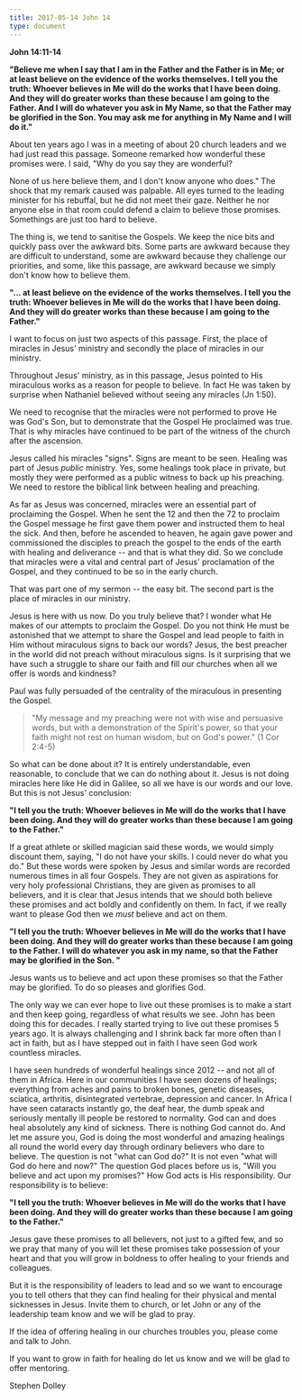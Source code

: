 ```yaml
---
title: 2017-05-14 John 14
type: document
---
```

**John 14:11-14**

**"Believe me when I say that I am in the Father and the Father is in
Me; or at least believe on the evidence of the works themselves. I tell
you the truth: Whoever believes in Me will do the works that I have been
doing. And they will do greater works than these because I am going to
the Father. And I will do whatever you ask in My Name, so that the
Father may be glorified in the Son. You may ask me for anything in My
Name and I will do it."**

About ten years ago I was in a meeting of about 20 church leaders and we
had just read this passage. Someone remarked how wonderful these
promises were. I said, "Why do you say they are wonderful?

None of us here believe them, and I don't know anyone who does." The
shock that my remark caused was palpable. All eyes turned to the leading
minister for his rebuffal, but he did not meet their gaze. Neither he
nor anyone else in that room could defend a claim to believe those
promises. Somethings are just too hard to believe.

The thing is, we tend to sanitise the Gospels. We keep the nice bits and
quickly pass over the awkward bits. Some parts are awkward because they
are difficult to understand, some are awkward because they challenge our
priorities, and some, like this passage, are awkward because we simply
don't know how to believe them.

**"... at least believe on the evidence of the works themselves. I tell
you the truth: Whoever believes in Me will do the works that I have been
doing. And they will do greater works than these because I am going to
the Father."**

I want to focus on just two aspects of this passage. First, the place of
miracles in Jesus' ministry and secondly the place of miracles in our
ministry.

Throughout Jesus' ministry, as in this passage, Jesus pointed to His
miraculous works as a reason for people to believe. In fact He was taken
by surprise when Nathaniel believed without seeing any miracles (Jn
1:50).

We need to recognise that the miracles were not performed to prove He
was God's Son, but to demonstrate that the Gospel He proclaimed was
true. That is why miracles have continued to be part of the witness of
the church after the ascension.

Jesus called his miracles "signs". Signs are meant to be seen. Healing
was part of Jesus *public* ministry. Yes, some healings took place in
private, but mostly they were performed as a public witness to back up
his preaching. We need to restore the biblical link between healing and
preaching.

As far as Jesus was concerned, miracles were an essential part of
proclaiming the Gospel. When he sent the 12 and then the 72 to proclaim
the Gospel message he first gave them power and instructed them to heal
the sick. And then, before he ascended to heaven, he again gave power
and commissioned the disciples to preach the gospel to the ends of the
earth with healing and deliverance -- and that is what they did. So we
conclude that miracles were a vital and central part of Jesus'
proclamation of the Gospel, and they continued to be so in the early
church.

That was part one of my sermon -- the easy bit. The second part is the
place of miracles in our ministry.

Jesus is here with us now. Do you truly believe that? I wonder what He
makes of our attempts to proclaim the Gospel. Do you not think He must
be astonished that we attempt to share the Gospel and lead people to
faith in Him without miraculous signs to back our words? Jesus, the best
preacher in the world did not preach without miraculous signs. Is it
surprising that we have such a struggle to share our faith and fill our
churches when all we offer is words and kindness?

Paul was fully persuaded of the centrality of the miraculous in
presenting the Gospel.

> "My message and my preaching were not with wise and persuasive words,
> but with a demonstration of the Spirit's power, so that your faith
> might not rest on human wisdom, but on God's power." (1 Cor 2:4-5)

So what can be done about it? It is entirely understandable, even
reasonable, to conclude that we can do nothing about it. Jesus is not
doing miracles here like He did in Galilee, so all we have is our words
and our love. But this is not Jesus' conclusion:

**"I tell you the truth: Whoever believes in Me will do the works that I
have been doing. And they will do greater works than these because I am
going to the Father."**

If a great athlete or skilled magician said these words, we would simply
discount them, saying, "I do not have your skills. I could never do what
you do." But these words were spoken by Jesus and similar words are
recorded numerous times in all four Gospels. They are not given as
aspirations for very holy professional Christians, they are given as
promises to all believers, and it is clear that Jesus intends that we
should both believe these promises and act boldly and confidently on
them. In fact, if we really want to please God then we *must* believe
and act on them.

**"I tell you the truth: Whoever believes in Me will do the works that I
have been doing. And they will do greater works than these because I am
going to the Father. I will do whatever you ask in my name, so that the
Father may be glorified in the Son. "**

Jesus wants us to believe and act upon these promises so that the Father
may be glorified. To do so pleases and glorifies God.

The only way we can ever hope to live out these promises is to make a
start and then keep going, regardless of what results we see. John has
been doing this for decades. I really started trying to live out these
promises 5 years ago. It is always challenging and I shrink back far
more often than I act in faith, but as I have stepped out in faith I
have seen God work countless miracles.

I have seen hundreds of wonderful healings since 2012 -- and not all of
them in Africa. Here in our communities I have seen dozens of healings;
everything from aches and pains to broken bones, genetic diseases,
sciatica, arthritis, disintegrated vertebrae, depression and cancer. In
Africa I have seen cataracts instantly go, the deaf hear, the dumb speak
and seriously mentally ill people be restored to normality. God can and
does heal absolutely any kind of sickness. There is nothing God cannot
do. And let me assure you, God is doing the most wonderful and amazing
healings all round the world every day through ordinary believers who
dare to believe. The question is not "what can God do?" It is not even
"what will God do here and now?" The question God places before us is,
"Will you believe and act upon my promises?" How God acts is His
responsibility. Our responsibility is to believe:

**"I tell you the truth: Whoever believes in Me will do the works that I
have been doing. And they will do greater works than these because I am
going to the Father."**

Jesus gave these promises to all believers, not just to a gifted few,
and so we pray that many of you will let these promises take possession
of your heart and that you will grow in boldness to offer healing to
your friends and colleagues.

But it is the responsibility of leaders to lead and so we want to
encourage you to tell others that they can find healing for their
physical and mental sicknesses in Jesus. Invite them to church, or let
John or any of the leadership team know and we will be glad to pray.

If the idea of offering healing in our churches troubles you, please
come and talk to John.

If you want to grow in faith for healing do let us know and we will be
glad to offer mentoring.

Stephen Dolley
